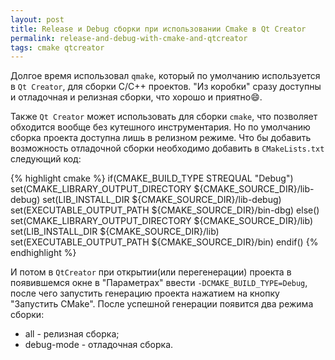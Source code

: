 ```yaml
---
layout: post
title: Release и Debug сборки при использовании Сmake в Qt Creator
permalink: release-and-debug-with-cmake-and-qtcreator
tags: cmake qtcreator
---
```


Долгое время использовал `qmake`, который по умолчанию используется в `Qt Creator`, для сборки С/С++ проектов. "Из коробки" сразу доступны и отладочная и релизная сборки, что хорошо и приятно:smile:.

Также `Qt Creator` может использовать для сборки `сmake`, что позволяет обходится вообще без кутешного инструментария. Но по умолчанию сборка проекта доступна лишь в релизном режиме. Что бы добавить возможность отладочной сборки необходимо добавить в `CMakeLists.txt` следующий код:

{% highlight cmake %}
if(CMAKE_BUILD_TYPE STREQUAL "Debug")
set(CMAKE_LIBRARY_OUTPUT_DIRECTORY ${CMAKE_SOURCE_DIR}/lib-debug)
set(LIB_INSTALL_DIR ${CMAKE_SOURCE_DIR}/lib-debug)
set(EXECUTABLE_OUTPUT_PATH ${CMAKE_SOURCE_DIR}/bin-dbg)
else()
set(CMAKE_LIBRARY_OUTPUT_DIRECTORY ${CMAKE_SOURCE_DIR}/lib)
set(LIB_INSTALL_DIR ${CMAKE_SOURCE_DIR}/lib)
set(EXECUTABLE_OUTPUT_PATH ${CMAKE_SOURCE_DIR}/bin)
endif()
{% endhighlight %}

И потом в `QtCreator` при открытии(или перегенерации) проекта в появившемся окне в "Параметрах" ввести `-DCMAKE_BUILD_TYPE=Debug`, после чего запустить генерацию проекта нажатием на кнопку "Запустить СMake".
После успешной генерации появится два режима сборки:

- all - релизная сборка;
- debug-mode - отладочная сборка.
